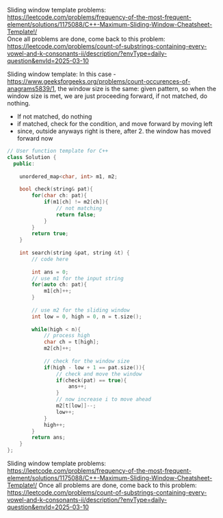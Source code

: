 

Sliding window template problems: https://leetcode.com/problems/frequency-of-the-most-frequent-element/solutions/1175088/C++-Maximum-Sliding-Window-Cheatsheet-Template!/    
Once all problems are done, come back to this problem: https://leetcode.com/problems/count-of-substrings-containing-every-vowel-and-k-consonants-ii/description/?envType=daily-question&envId=2025-03-10

Sliding window template: 
In this case - https://www.geeksforgeeks.org/problems/count-occurences-of-anagrams5839/1, the window size is the same: given pattern, so when the window size is met, we are just proceeding forward, if not matched, do nothing. 
- If not matched, do nothing
- if matched, check for the condition, and move forward by moving left
- since, outside anyways right is there, after 2. the window has moved forward now

```c++
// User function template for C++
class Solution {
  public:
    
    unordered_map<char, int> m1, m2;
  
    bool check(string& pat){
        for(char ch: pat){
            if(m1[ch] != m2[ch]){
                // not matching
                return false;
            }
        }
        return true;
    }
  
    int search(string &pat, string &t) {
        // code here
        
        int ans = 0;
        // use m1 for the input string
        for(auto ch: pat){
            m1[ch]++;
        }
        
        // use m2 for the sliding window
        int low = 0, high = 0, n = t.size();
        
        while(high < n){
            // process high
            char ch = t[high];
            m2[ch]++;
            
            // check for the window size
            if(high - low + 1 == pat.size()){
                // check and move the window
                if(check(pat) == true){
                    ans++;
                }
                // now increase i to move ahead
                m2[t[low]]--;
                low++;
            }
            high++;
        }
        return ans;
    }
};
```

Sliding window template problems: https://leetcode.com/problems/frequency-of-the-most-frequent-element/solutions/1175088/C++-Maximum-Sliding-Window-Cheatsheet-Template!/
Once all problems are done, come back to this problem: https://leetcode.com/problems/count-of-substrings-containing-every-vowel-and-k-consonants-ii/description/?envType=daily-question&envId=2025-03-10
